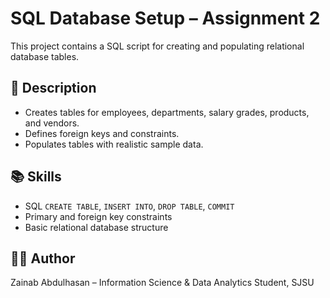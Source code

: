 # SQL Database Setup – Assignment 2

This project contains a SQL script for creating and populating relational database tables.

## 🔹 Description
- Creates tables for employees, departments, salary grades, products, and vendors.
- Defines foreign keys and constraints.
- Populates tables with realistic sample data.

## 📚 Skills
- SQL `CREATE TABLE`, `INSERT INTO`, `DROP TABLE`, `COMMIT`
- Primary and foreign key constraints
- Basic relational database structure

## 🧑‍💻 Author
Zainab Abdulhasan – Information Science & Data Analytics Student, SJSU
